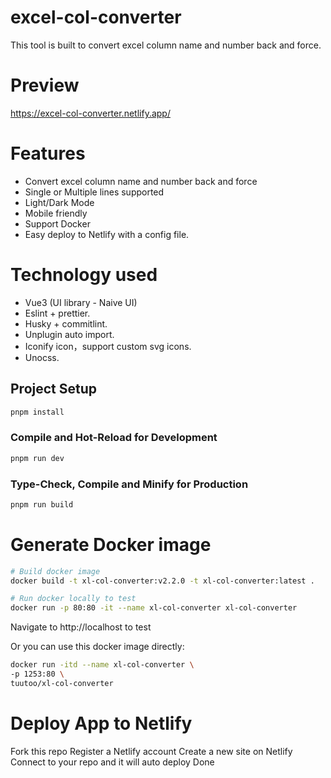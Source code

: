 # excel-col-converter

This tool is built to convert excel column name and number back and force.

# Preview
https://excel-col-converter.netlify.app/

# Features
 -  Convert excel column name and number back and force
 -  Single or Multiple lines supported
 -  Light/Dark Mode
 -  Mobile friendly
 -  Support Docker
 -  Easy deploy to Netlify with a config file.

# Technology used
 -  Vue3 (UI library - Naive UI)
 -  Eslint + prettier.
 -  Husky + commitlint.
 -  Unplugin auto import.
 -  Iconify icon，support custom svg icons.
 -  Unocss.

## Project Setup

```sh
pnpm install
```

### Compile and Hot-Reload for Development

```sh
pnpm run dev
```

### Type-Check, Compile and Minify for Production

```sh
pnpm run build
```

# Generate Docker image
```sh
# Build docker image
docker build -t xl-col-converter:v2.2.0 -t xl-col-converter:latest .

# Run docker locally to test
docker run -p 80:80 -it --name xl-col-converter xl-col-converter
```
Navigate to http://localhost to test

Or you can use this docker image directly:
```sh
docker run -itd --name xl-col-converter \
-p 1253:80 \
tuutoo/xl-col-converter
```

# Deploy App to Netlify
Fork this repo
Register a Netlify account
Create a new site on Netlify
Connect to your repo and it will auto deploy
Done
